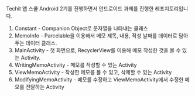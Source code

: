 Techit 앱 스쿨 Android 2기를 진행하면서 안드로이드 과제를 진행한 레포지토리입니다.

1. Constant - Companion Object로 문자열을 나타내는 클래스
2. MemoInfo - Parcelable을 이용해서 메모 제목, 내용, 작성 날짜를 데이터로 담아두는 데이터 클래스. 
3. MainActivity - 첫 화면으로, RecyclerView를 이용해 메모 작성한 것을 볼 수 있는 Activity.
4. WritingMemoActivity - 메모를 작성할 수 있는 Activity
5. ViewMemoActivity - 작성한 메모를 볼 수 있고, 삭제할 수 있는 Activity
6. ModifyingMemoActivity - 메모를 수정하고 ViewMemoActivity에서 수정한 메모를 전달하는 Activity